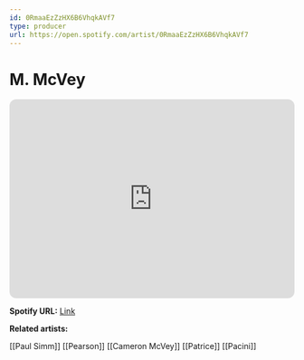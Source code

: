 ```yaml
---
id: 0RmaaEzZzHX6B6VhqkAVf7
type: producer
url: https://open.spotify.com/artist/0RmaaEzZzHX6B6VhqkAVf7
---
```

# M. McVey

<iframe style="border-radius:12px" src="https://open.spotify.com/embed/artist/0RmaaEzZzHX6B6VhqkAVf7" width="100%" height="352" frameBorder="0" allowfullscreen="" allow="autoplay; clipboard-write; encrypted-media; fullscreen; picture-in-picture" loading="lazy"></iframe>

**Spotify URL:** [Link](https://open.spotify.com/artist/0RmaaEzZzHX6B6VhqkAVf7)

**Related artists:**

[[Paul Simm]]
[[Pearson]]
[[Cameron McVey]]
[[Patrice]]
[[Pacini]]
